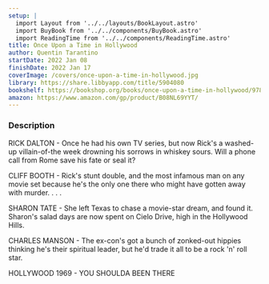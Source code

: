 ```yaml
---
setup: |
  import Layout from '../../layouts/BookLayout.astro'
  import BuyBook from '../../components/BuyBook.astro'
  import ReadingTime from '../../components/ReadingTime.astro'
title: Once Upon a Time in Hollywood
author: Quentin Tarantino
startDate: 2022 Jan 08
finishDate: 2022 Jan 17
coverImage: /covers/once-upon-a-time-in-hollywood.jpg
library: https://share.libbyapp.com/title/5904080
bookshelf: https://bookshop.org/books/once-upon-a-time-in-hollywood/9780063112520
amazon: https://www.amazon.com/gp/product/B08NL69YYT/
---
```

### Description
RICK DALTON - Once he had his own TV series, but now Rick's a washed-up villain-of-the week drowning his sorrows in whiskey sours. Will a phone call from Rome save his fate or seal it?

CLIFF BOOTH - Rick's stunt double, and the most infamous man on any movie set because he's the only one there who might have gotten away with murder. . . .

SHARON TATE - She left Texas to chase a movie-star dream, and found it. Sharon's salad days are now spent on Cielo Drive, high in the Hollywood Hills.

CHARLES MANSON - The ex-con's got a bunch of zonked-out hippies thinking he's their spiritual leader, but he'd trade it all to be a rock 'n' roll star.

HOLLYWOOD 1969 - YOU SHOULDA BEEN THERE

<Fragment slot="time">
  <ReadingTime
    startDate  = {frontmatter.startDate}
    finishDate = {frontmatter.finishDate}
  />
</Fragment>
<Fragment slot="buy">
  <BuyBook
    library   = {frontmatter.library}
    bookshelf = {frontmatter.bookshelf}
    amazon    = {frontmatter.amazon}
  />
</Fragment>
